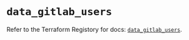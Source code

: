 # `data_gitlab_users`

Refer to the Terraform Registory for docs: [`data_gitlab_users`](https://registry.terraform.io/providers/gitlabhq/gitlab/16.7.0/docs/data-sources/users).
